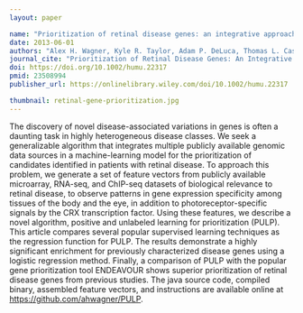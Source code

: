 ```yaml
---
layout: paper

name: "Prioritization of retinal disease genes: an integrative approach"
date: 2013-06-01
authors: "Alex H. Wagner, Kyle R. Taylor, Adam P. DeLuca, Thomas L. Casavant, Robert F. Mullins, Edwin M. Stone, Todd E. Scheetz, Terry A. Braun"
journal_cite: "Prioritization of Retinal Disease Genes: An Integrative Approach. Human Mutation, 34: 853-859"
doi: https://doi.org/10.1002/humu.22317
pmid: 23508994
publisher_url: https://onlinelibrary.wiley.com/doi/10.1002/humu.22317

thumbnail: retinal-gene-prioritization.jpg
---
```

The discovery of novel disease-associated variations in genes is often a daunting task in highly heterogeneous disease classes. We seek a generalizable algorithm that integrates multiple publicly available genomic data sources in a machine-learning model for the prioritization of candidates identified in patients with retinal disease. To approach this problem, we generate a set of feature vectors from publicly available microarray, RNA-seq, and ChIP-seq datasets of biological relevance to retinal disease, to observe patterns in gene expression specificity among tissues of the body and the eye, in addition to photoreceptor-specific signals by the CRX transcription factor. Using these features, we describe a novel algorithm, positive and unlabeled learning for prioritization (PULP). This article compares several popular supervised learning techniques as the regression function for PULP. The results demonstrate a highly significant enrichment for previously characterized disease genes using a logistic regression method. Finally, a comparison of PULP with the popular gene prioritization tool ENDEAVOUR shows superior prioritization of retinal disease genes from previous studies. The java source code, compiled binary, assembled feature vectors, and instructions are available online at https://github.com/ahwagner/PULP.
